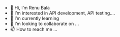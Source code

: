 - 👋 Hi, I’m Renu Bala
- 👀 I’m interested in API development, API testing.... 
- 🌱 I’m currently learning 
- 💞️ I’m looking to collaborate on ...
- 📫 How to reach me ...

<!---
renuba/renuba is a ✨ special ✨ repository because its `README.md` (this file) appears on your GitHub profile.
You can click the Preview link to take a look at your changes.
--->
